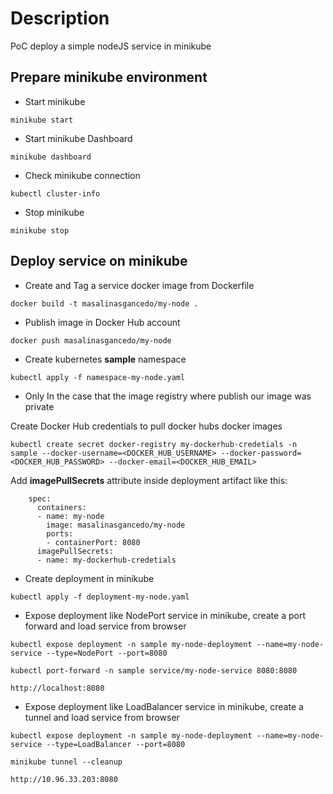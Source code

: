 # Description
PoC deploy a simple nodeJS service in minikube

## Prepare minikube environment
- Start minikube
```shell
minikube start
```

- Start minikube Dashboard
```shell
minikube dashboard
```

- Check minikube connection
```shell
kubectl cluster-info
```

- Stop minikube
```shell
minikube stop
```

## Deploy service on minikube
- Create and Tag a service docker image from Dockerfile
```shell
docker build -t masalinasgancedo/my-node .
```

- Publish image in Docker Hub account
```shell
docker push masalinasgancedo/my-node
```

- Create kubernetes **sample** namespace
```shell
kubectl apply -f namespace-my-node.yaml
```

- Only In the case that the image registry where publish our image was private

Create Docker Hub credentials to pull docker hubs docker images
```shell
kubectl create secret docker-registry my-dockerhub-credetials -n sample --docker-username=<DOCKER_HUB_USERNAME> --docker-password=<DOCKER_HUB_PASSWORD> --docker-email=<DOCKER_HUB_EMAIL>
```

Add **imagePullSecrets** attribute inside deployment artifact like this:
```shell
    spec:
      containers:
      - name: my-node
        image: masalinasgancedo/my-node
        ports:
        - containerPort: 8080
      imagePullSecrets:
      - name: my-dockerhub-credetials
```

- Create deployment in minikube
```shell
kubectl apply -f deployment-my-node.yaml
```

- Expose deployment like NodePort service in minikube, create a port forward and load service from browser
```shell
kubectl expose deployment -n sample my-node-deployment --name=my-node-service --type=NodePort --port=8080
```

```shell
kubectl port-forward -n sample service/my-node-service 8080:8080
```

```shell
http://localhost:8080
```

- Expose deployment like LoadBalancer service in minikube, create a tunnel and load service from browser
```shell
kubectl expose deployment -n sample my-node-deployment --name=my-node-service --type=LoadBalancer --port=8080
```

```shell
minikube tunnel --cleanup
```

```shell
http://10.96.33.203:8080
```
